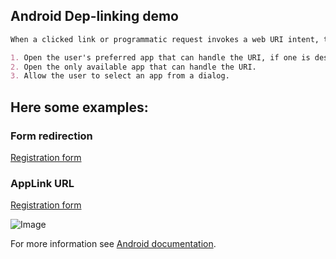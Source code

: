 ## Android Dep-linking demo

```markdown
When a clicked link or programmatic request invokes a web URI intent, the Android system tries each of the following actions, in sequential order, until the request succeeds:

1. Open the user's preferred app that can handle the URI, if one is designated.
2. Open the only available app that can handle the URI.
3. Allow the user to select an app from a dialog.

```

## Here some examples:

### Form redirection
[Registration form](https://forms.gle/QLKHJUne9JfS832Z9/)

### AppLink URL
[Registration form](https://forms.gle/QLKHJUne9JfS832Z9/)

![Image](https://utek.skule.ca/imgs/konrad-logo-full.jpg)


For more information see [Android documentation](https://developer.android.com/training/app-links/deep-linking).
